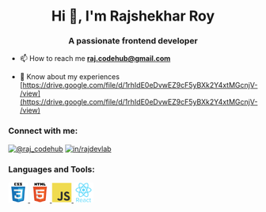<h1 align="center">Hi 👋, I'm Rajshekhar Roy</h1>
<h3 align="center">A passionate frontend developer</h3>

- 📫 How to reach me **raj.codehub@gmail.com**

- 📄 Know about my experiences [https://drive.google.com/file/d/1rhIdE0eDvwEZ9cF5yBXk2Y4xtMGcnjV-/view](https://drive.google.com/file/d/1rhIdE0eDvwEZ9cF5yBXk2Y4xtMGcnjV-/view)

<h3 align="left">Connect with me:</h3>
<p align="left">
<a href="https://twitter.com/@raj_codehub" target="blank"><img align="center" src="https://raw.githubusercontent.com/rahuldkjain/github-profile-readme-generator/master/src/images/icons/Social/twitter.svg" alt="@raj_codehub" height="30" width="40" /></a>
<a href="https://linkedin.com/in/in/rajdevlab" target="blank"><img align="center" src="https://raw.githubusercontent.com/rahuldkjain/github-profile-readme-generator/master/src/images/icons/Social/linked-in-alt.svg" alt="in/rajdevlab" height="30" width="40" /></a>
</p>

<h3 align="left">Languages and Tools:</h3>
<p align="left"> <a href="https://www.w3schools.com/css/" target="_blank" rel="noreferrer"> <img src="https://raw.githubusercontent.com/devicons/devicon/master/icons/css3/css3-original-wordmark.svg" alt="css3" width="40" height="40"/> </a> <a href="https://www.w3.org/html/" target="_blank" rel="noreferrer"> <img src="https://raw.githubusercontent.com/devicons/devicon/master/icons/html5/html5-original-wordmark.svg" alt="html5" width="40" height="40"/> </a> <a href="https://developer.mozilla.org/en-US/docs/Web/JavaScript" target="_blank" rel="noreferrer"> <img src="https://raw.githubusercontent.com/devicons/devicon/master/icons/javascript/javascript-original.svg" alt="javascript" width="40" height="40"/> </a> <a href="https://reactjs.org/" target="_blank" rel="noreferrer"> <img src="https://raw.githubusercontent.com/devicons/devicon/master/icons/react/react-original-wordmark.svg" alt="react" width="40" height="40"/> </a> </p>
